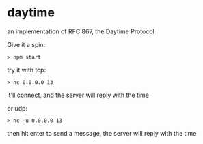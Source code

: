 # daytime

an implementation of RFC 867, the Daytime Protocol

Give it a spin:
```
> npm start
```

try it with tcp:
```
> nc 0.0.0.0 13
```
it'll connect, and the server will reply with the time

or udp:
```
> nc -u 0.0.0.0 13
```
then hit enter to send a message, the server will reply with the time

